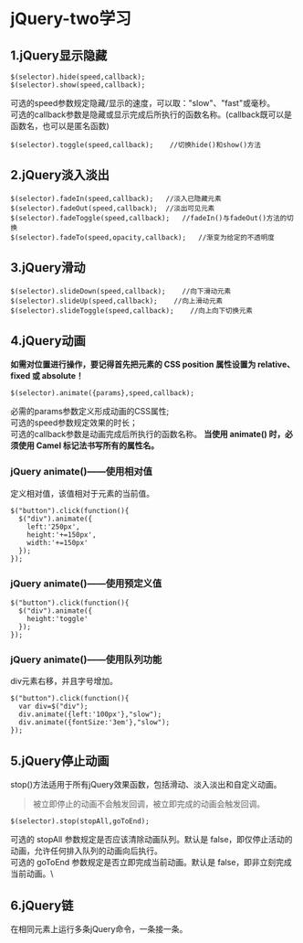 # jQuery-two学习
## 1.jQuery显示隐藏  
```
$(selector).hide(speed,callback);  
$(selector).show(speed,callback);  
```
可选的speed参数规定隐藏/显示的速度，可以取："slow"、"fast"或毫秒。  
可选的callback参数是隐藏或显示完成后所执行的函数名称。(callback既可以是函数名，也可以是匿名函数)  
```
$(selector).toggle(speed,callback);    //切换hide()和show()方法 
```
## 2.jQuery淡入淡出
```
$(selector).fadeIn(speed,callback);   //淡入已隐藏元素
$(selector).fadeOut(speed,callback);  //淡出可见元素
$(selector).fadeToggle(speed,callback);   //fadeIn()与fadeOut()方法的切换
$(selector).fadeTo(speed,opacity,callback);   //渐变为给定的不透明度
```
## 3.jQuery滑动
```
$(selector).slideDown(speed,callback);    //向下滑动元素
$(selector).slideUp(speed,callback);    //向上滑动元素
$(selector).slideToggle(speed,callback);    //向上向下切换元素
```
## 4.jQuery动画
**如需对位置进行操作，要记得首先把元素的 CSS position 属性设置为 relative、fixed 或 absolute！**
```
$(selector).animate({params},speed,callback); 
```
必需的params参数定义形成动画的CSS属性;  
可选的speed参数规定效果的时长；  
可选的callback参数是动画完成后所执行的函数名称。
**当使用 animate() 时，必须使用 Camel 标记法书写所有的属性名。**
### jQuery animate()——使用相对值
定义相对值，该值相对于元素的当前值。
```
$("button").click(function(){
  $("div").animate({
    left:'250px',
    height:'+=150px',
    width:'+=150px'
  });
});
```
### jQuery animate()——使用预定义值
```
$("button").click(function(){
  $("div").animate({
    height:'toggle'
  });
});
```
### jQuery animate()——使用队列功能
div元素右移，并且字号增加。  
```
$("button").click(function(){
  var div=$("div");
  div.animate({left:'100px'},"slow");
  div.animate({fontSize:'3em'},"slow");
});
```
## 5.jQuery停止动画
stop()方法适用于所有jQuery效果函数，包括滑动、淡入淡出和自定义动画。
>被立即停止的动画不会触发回调，被立即完成的动画会触发回调。  
```
$(selector).stop(stopAll,goToEnd);
```
可选的 stopAll 参数规定是否应该清除动画队列。默认是 false，即仅停止活动的动画，允许任何排入队列的动画向后执行。  
可选的 goToEnd 参数规定是否立即完成当前动画。默认是 false，即非立刻完成当前动画。\
## 6.jQuery链
在相同元素上运行多条jQuery命令，一条接一条。
